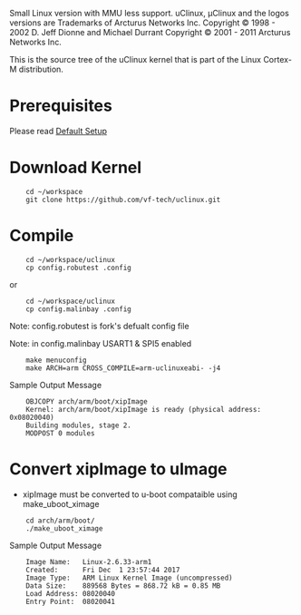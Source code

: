 Small Linux version with MMU less support. 
uClinux, μClinux and the logos versions are Trademarks of Arcturus Networks Inc. 
Copyright © 1998 - 2002 D. Jeff Dionne and Michael Durrant 
Copyright © 2001 - 2011 Arcturus Networks Inc. 

This is the source tree of the uClinux kernel that is part of the Linux
Cortex-M distribution.

Prerequisites
=========
Please read [Default Setup](https://github.com/mehmetalinbay/uclinux/blob/master/default_setup_README.md)

Download Kernel
=========
```
	cd ~/workspace
	git clone https://github.com/vf-tech/uclinux.git
```
Compile 
=========
```
	cd ~/workspace/uclinux
	cp config.robutest .config
```
or
```
	cd ~/workspace/uclinux
	cp config.malinbay .config
```
Note: config.robutest is fork's defualt config file

Note: in config.malinbay USART1 & SPI5 enabled

```
	make menuconfig
	make ARCH=arm CROSS_COMPILE=arm-uclinuxeabi- -j4
```
Sample Output Message
```
	OBJCOPY arch/arm/boot/xipImage
	Kernel: arch/arm/boot/xipImage is ready (physical address: 0x08020040)
	Building modules, stage 2.
	MODPOST 0 modules
```		
Convert xipImage to uImage
=========
* xipImage must be converted to u-boot compataible using make_uboot_ximage
```
	cd arch/arm/boot/
	./make_uboot_ximage
```
Sample Output Message
```
	Image Name:   Linux-2.6.33-arm1
	Created:      Fri Dec  1 23:57:44 2017
	Image Type:   ARM Linux Kernel Image (uncompressed)
	Data Size:    889568 Bytes = 868.72 kB = 0.85 MB
	Load Address: 08020040
	Entry Point:  08020041
```


